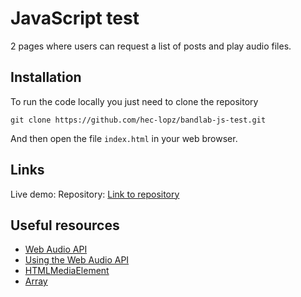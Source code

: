 # JavaScript test

2 pages where users can request a list of posts and play audio files.

## Installation

To run the code locally you just need to clone the repository

```
git clone https://github.com/hec-lopz/bandlab-js-test.git
```

And then open the file `index.html` in your web browser.

## Links

Live demo:
Repository: [Link to repository](https://github.com/hec-lopz/js-test)

## Useful resources

- [Web Audio API](https://developer.mozilla.org/en-US/docs/Web/API/Web_Audio_API)
- [Using the Web Audio API](https://developer.mozilla.org/en-US/docs/Web/API/Web_Audio_API/Using_Web_Audio_API)
- [HTMLMediaElement](https://developer.mozilla.org/en-US/docs/Web/API/HTMLMediaElement)
- [Array](https://developer.mozilla.org/en-US/docs/Web/JavaScript/Reference/Global_Objects/Array)
